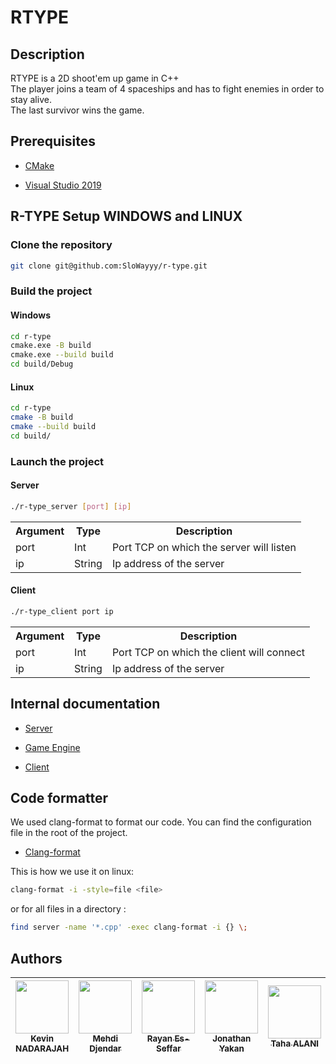 # RTYPE

## Description

RTYPE is a 2D shoot'em up game in C++<br>
The player joins a team of 4 spaceships and has to fight enemies in order to stay alive.<br>
The last survivor wins the game.

## Prerequisites

- [CMake](https://cmake.org/download/)

- [Visual Studio 2019](https://visualstudio.microsoft.com/fr/downloads/)

##  R-TYPE Setup WINDOWS and LINUX

### Clone the repository

```bash
git clone git@github.com:SloWayyy/r-type.git
```

### Build the project

#### Windows


```bash
cd r-type
cmake.exe -B build
cmake.exe --build build
cd build/Debug
```

#### Linux

```bash
cd r-type
cmake -B build
cmake --build build
cd build/
```

### Launch the project

#### Server

```bash
./r-type_server [port] [ip]
```

<table>
  <tr>
    <th>Argument</th>
    <th>Type</th>
    <th>Description</th>
  </tr>
  <tr>
    <td>port</td>
    <td>Int</td>
    <td>Port TCP on which the server will listen</td>
  </tr>
  <tr>
    <td>ip</td>
    <td>String</td>
    <td>Ip address of the server</td>
  </tr>
</table>


#### Client

```bash
./r-type_client port ip
```

<table>
  <tr>
    <th>Argument</th>
    <th>Type</th>
    <th>Description</th>
  </tr>
  <tr>
    <td>port</td>
    <td>Int</td>
    <td>Port TCP on which the client will connect</td>
  </tr>
  <tr>
    <td>ip</td>
    <td>String</td>
    <td>Ip address of the server</td>
  </tr>

</table>

## Internal documentation

- [Server](network/Readme.md)

- [Game Engine](ecs/Readme.md)

- [Client](client/Readme.md)

## Code formatter

  We used clang-format to format our code. You can find the configuration file in the root of the project.

- [Clang-format](https://www.webkit.org/code-style-guidelines/)

 This is how we use it on linux:
  ```bash
  clang-format -i -style=file <file>
  ```

  or for all files in a directory :
  ```bash
  find server -name '*.cpp' -exec clang-format -i {} \;
  ```

## Authors

| [<img src="https://github.com/kvn703.png?size=85" width=85><br><sub>Kevin NADARAJAH</sub>](https://github.com/kvn703) | [<img src="https://github.com/SloWayyy.png?size=85" width=85><br><sub>Mehdi Djendar</sub>](https://github.com/SloWayyy) | [<img src="https://github.com/Sloyi.png?size=85" width=85><br><sub>Rayan Es-Seffar</sub>](https://github.com/Sloyi) | [<img src="https://github.com/JonathanYakan.png?size=85" width=85><br><sub>Jonathan Yakan</sub>](https://github.com/JonathanYakan) | [<img src="https://github.com/Tahalani.png?size=85" width=85><br><sub>Taha ALANI</sub>](https://github.com/Tahalani) |
|:-----------------------------------------------------------------------------------------------------------------------:|:-----------------------------------------------------------------------------------------------------------------------:|:-------------------------------------------------------------------------------------------------------------------:|:----------------------------------------------------------------------------------------------------------------------------------:|:--------------------------------------------------------------------------------------------------------------:|